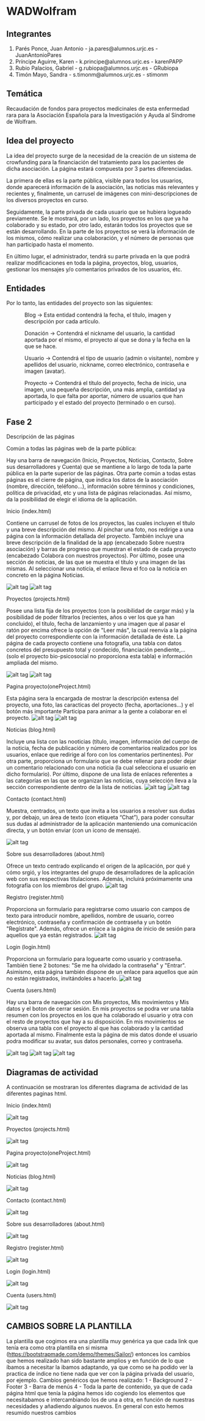 # WADWolfram

## Integrantes

<ol>
  <li>Parés Ponce, Juan Antonio - ja.pares@alumnos.urjc.es - JuanAntonioPares </li>
  <li>Príncipe Aguirre, Karen  - k.principe@alumnos.urjc.es - karenPAPP</li>
  <li>Rubio Palacios, Gabriel - g.rubiopa@alumnos.urjc.es - GRubiopa</li>
  <li>Timón Mayo, Sandra - s.timonm@alumnos.urjc.es - stimonm</li>
</ol>

## Temática

Recaudación de fondos para proyectos medicinales de esta enfermedad rara para la Asociación Española para la Investigación y Ayuda al Síndrome de Wolfram.

## Idea del proyecto

La idea del proyecto surge de la necesidad de la creación de un sistema de crowfunding para la financiación del tratamiento para los pacientes de dicha asociación.
La página estará compuesta por 3 partes diferenciadas. 

La primera de ellas es la parte pública, visible para todos los usuarios, donde aparecerá información de la asociación, las noticias más relevantes y recientes y, finalmente, un carrusel de imágenes con mini-descripciones de los diversos proyectos en curso.

Seguidamente, la parte privada de cada usuario que se hubiera logueado previamente. Se le mostrará, por un lado, los proyectos en los que ya ha colaborado y su estado, por otro lado, estarán todos los proyectos que se están desarrollando.
En la parte de los proyectos se verá la información de los mismos, cómo realizar una colaboración, y el número de personas que han participado hasta el momento.

En último lugar, el administrador, tendrá su parte privada en la que podrá realizar modificaciones en toda la página, proyectos, blog, usuarios, gestionar los mensajes y/o comentarios privados de los usuarios, étc.

## Entidades

Por lo tanto, las entidades del proyecto son las siguientes:
<ol>
    <ul>
    Blog -> Esta entidad contendrá la fecha, el título, imagen y descripción por cada artículo.
    </ul>
    <ul>
    Donación -> Contendrá el nickname del usuario, la cantidad aportada por el mismo, el proyecto al que se dona y la fecha en la que se hace.
    </ul>
    <ul>
    Usuario -> Contendrá el tipo de usuario (admin o visitante), nombre y apellidos del usuario, nickname, correo electrónico, contraseña e imagen (avatar).
    </ul>
    <ul>
    Proyecto -> Contendrá el título del proyecto, fecha de inicio, una imagen, una pequeña descripción, una más amplia, cantidad ya aportada, lo que falta por aportar, número de usuarios que han participado y el estado del proyecto (terminado o en curso). 
    </ul>
</ol>

## Fase 2

Descripción de las páginas

Común a todas las páginas web de la parte pública:

Hay una barra de navegación (Inicio, Proyectos, Noticias, Contacto, Sobre sus desarrolladores y Cuenta) que se mantiene a lo largo de toda la parte pública en la parte superior de las páginas. Otra parte común a todas estas páginas es el cierre de página, que indica los datos de la asociación (nombre, dirección, teléfono...), información sobre términos y condiciones, política de privacidad, etc y una lista de páginas relacionadas. Así mismo, da la posibilidad de elegir el idioma de la aplicación.
 
Inicio (index.html)

Contiene un carrusel de fotos de los proyectos, las cuales incluyen el título y una breve descripción del mismo. Al pinchar una foto, nos redirige a una página con la información detallada del proyecto. También incluye una breve descripción de la finalidad de la app (encabezado Sobre nuestra asociación) y barras de progreso que muestran el estado de cada proyecto (encabezado Colabora con nuestros proyectos). Por último, posee una sección de noticias, de las que se muestra el título y una imagen de las mismas. Al seleccionar una noticia, el enlace lleva el fco oa la noticia en concreto en la página Noticias.

![alt tag](https://github.com/Grubiopa/WADWolfram/blob/master/img/Capturas/Indice1.png)
![alt tag](https://github.com/Grubiopa/WADWolfram/blob/master/img/Capturas/Indice2.png) 


Proyectos (projects.html)

Posee una lista fija de los proyectos (con la posibilidad de cargar más) y la posibilidad de poder filtrarlos (recientes, años o ver los que ya han concluido), el título, fecha de lanzamiento y una imagen que al pasar el ratón por encima ofrece la opción de "Leer más", la cual reenvía a la página del proyecto correspondiente con la información detallada de éste. La página de cada proyecto contiene una fotografía, una tabla con datos concretos del presupuesto total y condecido, financiación pendiente,... (solo el proyecto bio-psicosocial no proporciona esta tabla) e información ampliada del mismo.

![alt tag](https://github.com/Grubiopa/WADWolfram/blob/master/img/Capturas/Proyectos1.png)
![alt tag](https://github.com/Grubiopa/WADWolfram/blob/master/img/Capturas/Proyectos2.png)


Pagina proyecto(oneProject.html)

Esta página sera la encargada de mostrar la descripción extensa del proyecto, una foto, las caracticas del proyecto (fecha, aportaciones...) y el botón más importante Participa para animar a la gente a colaborar en el proyecto.
![alt tag](https://github.com/Grubiopa/WADWolfram/blob/master/img/Capturas/proyectoEjemplo1.png)
![alt tag](https://github.com/Grubiopa/WADWolfram/blob/master/img/Capturas/proyectoEjemplo2.png)

Noticias (blog.html)

Incluye una lista con las nooticias (título, imagen, información del cuerpo de la noticia, fecha de publicación y número de comentarios realizados por los usuarios, enlace que redirige al foro con los comentarios pertinentes). Por otra parte, proporciona un formulario que se debe rellenar para poder dejar un comentario relacionado con una noticia (la cual selecciona el usuario en dicho formulario). Por último, dispone de una lista de enlaces referentes a las categorías en las que se organizan las noticias, cuya selección lleva a la sección correspondiente dentro de la lista de noticias. 
![alt tag](https://github.com/Grubiopa/WADWolfram/blob/master/img/Capturas/Noticias1.png)
![alt tag](https://github.com/Grubiopa/WADWolfram/blob/master/img/Capturas/Noticias2.png)


Contacto (contact.html)

Muestra, centrados, un texto que invita a los usuarios a resolver sus dudas y, por debajo, un área de texto (con etiqueta “Chat”), para poder consultar sus dudas al administrador de la aplicación manteniendo una comunicación directa, y un botón enviar (con un icono de mensaje). 

![alt tag](https://github.com/Grubiopa/WADWolfram/blob/master/img/Capturas/Contacto.png)


Sobre sus desarrolladores (about.html)

Ofrece un texto centrado explicando el origen de la aplicación, por qué y cómo srgió, y los integrantes del grupo de desarrolladores de la aplicación web con sus respectivas titulaciones. Además, incluirá próximamente una fotografía con los miembros del grupo.
![alt tag](https://github.com/Grubiopa/WADWolfram/blob/master/img/Capturas/About.png)

Registro (register.html)

Proporciona un formulario para registrarse como usuario con campos de texto para introducir nombre, apellidos, nombre de usuario, correo electrónico, contraseña y confirmación de contraseña y un botón "Regístrate". Además, ofrece un enlace a la página de inicio de sesión para aquellos que ya están registrados.
![alt tag](https://github.com/Grubiopa/WADWolfram/blob/master/img/Capturas/Registrarse.png)


Login (login.html)

Proporciona un formulario para loguearte como usuario y contraseña. También tiene 2 botones: "Se me ha olvidado la contraseña" y "Entrar". Asimismo, esta página también dispone de un enlace para aquellos que aún no están registrados, invitándoles a hacerlo.
![alt tag](https://github.com/Grubiopa/WADWolfram/blob/master/img/Capturas/IniciarSesion.png)
 
 
Cuenta (users.html)

Hay una barra de navegación con Mis proyectos, Mis movimientos y Mis datos y el boton de cerrar sesión.
En mis proyectos se podra ver una tabla resumen con los proyectos en los que ha colaborado el usuario y otra con el resto de proyectos que hay a su disposición.
En mis movimientos se observa una tabla con el proyecto al que has colaborado y la cantidad aportada al mismo.
Finalmente esta la página de mis datos donde el usuario podra modificar su avatar, sus datos personales, correo y contraseña.

![alt tag](https://github.com/Grubiopa/WADWolfram/blob/master/img/Capturas/User1.PNG)
![alt tag](https://github.com/Grubiopa/WADWolfram/blob/master/img/Capturas/User2.PNG)
![alt tag](https://github.com/Grubiopa/WADWolfram/blob/master/img/Capturas/User3.png)

## Diagramas de actividad

A continuación se mostraran los diferentes diagrama de actividad de las diferentes paginas html.

Inicio (index.html)

![alt tag](https://github.com/Grubiopa/WADWolfram/blob/master/img/Diagramas/Index.png)

Proyectos (projects.html)

![alt tag](https://github.com/Grubiopa/WADWolfram/blob/master/img/Diagramas/Proyectos1.png)

Pagina proyecto(oneProject.html)

![alt tag](https://github.com/Grubiopa/WADWolfram/blob/master/img/Diagramas/oneProject.png)

Noticias (blog.html)

![alt tag](https://github.com/Grubiopa/WADWolfram/blob/master/img/Diagramas/Noticias2.png)


Contacto (contact.html)

![alt tag](https://github.com/Grubiopa/WADWolfram/blob/master/img/Diagramas/Contacto.png)


Sobre sus desarrolladores (about.html)

![alt tag](https://github.com/Grubiopa/WADWolfram/blob/master/img/Diagramas/About.png)

Registro (register.html)

![alt tag](https://github.com/Grubiopa/WADWolfram/blob/master/img/Diagramas/Register.png)


Login (login.html)

![alt tag](https://github.com/Grubiopa/WADWolfram/blob/master/img/Diagramas/Login.png)
 
 
Cuenta (users.html)

![alt tag](https://github.com/Grubiopa/WADWolfram/blob/master/img/Diagramas/Users.png)

## CAMBIOS SOBRE LA PLANTILLA

La plantilla que cogimos era una plantilla muy genérica ya que cada link que tenía era como otra plantilla en si misma (https://bootstrapmade.com/demo/themes/Sailor/) entonces los cambios que hemos realizado han sido bastante amplios y en función de lo que íbamos a necesitar la ibamos adaptando, ya que como se ha podido ver la practica de índice no tiene nada que ver con la página privada del usuario, por ejemplo.
Cambios genéricos que hemos realizado:
1 - Background
2 - Footer
3 - Barra de menús
4 - Toda la parte de contenido, ya que de cada página html que tenía la página hemos ido cogiendo los elementos que necesitabamos e intercambiando los de una a otra, en función de nuestras necesidades y añadiendo algunos nuevos.
En general con esto hemos resumido nuestros cambios

